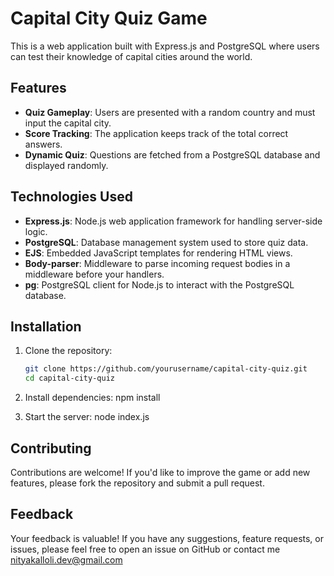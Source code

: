 # Capital City Quiz Game

This is a web application built with Express.js and PostgreSQL where users can test their knowledge of capital cities around the world.

## Features

- **Quiz Gameplay**: Users are presented with a random country and must input the capital city.
- **Score Tracking**: The application keeps track of the total correct answers.
- **Dynamic Quiz**: Questions are fetched from a PostgreSQL database and displayed randomly.

## Technologies Used

- **Express.js**: Node.js web application framework for handling server-side logic.
- **PostgreSQL**: Database management system used to store quiz data.
- **EJS**: Embedded JavaScript templates for rendering HTML views.
- **Body-parser**: Middleware to parse incoming request bodies in a middleware before your handlers.
- **pg**: PostgreSQL client for Node.js to interact with the PostgreSQL database.

## Installation

1. Clone the repository:

   ```bash
   git clone https://github.com/yourusername/capital-city-quiz.git
   cd capital-city-quiz

2. Install dependencies:
   npm install

3. Start the server:
   node index.js


## Contributing
Contributions are welcome! If you'd like to improve the game or add new features, please fork the repository and submit a pull request.

## Feedback
Your feedback is valuable! If you have any suggestions, feature requests, or issues, please feel free to open an issue on GitHub or contact me nityakalloli.dev@gmail.com